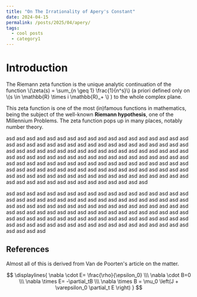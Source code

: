 ```yaml
---
title: "On The Irrationality of Apery's Constant"
date: 2024-04-15
permalink: /posts/2025/04/apery/
tags:
  - cool posts
  - category1
---
```


Introduction
=====
The Riemann zeta function is the unique analytic continuation of the function \\(\zeta(s) = \sum_\{n \geq 1\} \frac{1}{n^s}\\) (a priori defined only on \\(s \in \mathbb{R} \times i \mathbb{R}_+ \\) ) to the whole complex plane.

This zeta function is one of the most (in)famous functions in mathematics, being the subject of the well-known **Riemann hypothesis**, one of the Millennium Problems. The zeta function pops up in many places, notably number theory.

asd asd asd asd asd asd asd asd asd asd asd asd asd asd asd asd asd asd asd asd asd asd asd asd asd asd asd asd asd asd asd asd asd asd asd asd asd asd asd asd asd asd asd asd asd asd asd asd asd asd asd asd asd asd asd asd asd asd asd asd asd asd asd asd asd asd asd asd asd asd asd asd asd asd asd asd asd asd asd asd asd asd asd asd asd asd asd asd asd asd asd asd asd asd asd asd asd asd asd asd asd asd asd asd asd asd asd asd asd asd asd asd asd asd asd asd asd asd asd asd asd asd asd asd asd asd asd asd asd asd asd asd 
asd asd asd asd asd asd asd asd 

asd asd asd asd asd asd asd asd asd asd asd asd asd asd asd asd asd asd asd asd asd asd asd asd asd asd asd asd asd asd asd asd asd asd asd asd asd asd asd asd asd asd asd asd 
asd asd asd asd asd asd asd asd asd asd asd asd asd asd asd asd asd asd asd asd asd asd asd asd asd asd asd asd asd asd asd asd asd asd asd asd asd asd asd asd 
asd asd asd asd asd asd asd asd asd asd asd asd asd asd asd asd asd asd asd asd asd asd asd asd asd asd asd asd 

References
-----
Almost all of this is derived from Van de Poorten's article on the matter. 

$$
\displaylines{
\nabla \cdot E= \frac{\rho}{\epsilon_0} \\\
\nabla \cdot B=0 \\\
\nabla \times E= -\partial_tB \\\
\nabla \times B  = \mu_0 \left(J + \varepsilon_0 \partial_t E \right)
}
$$
